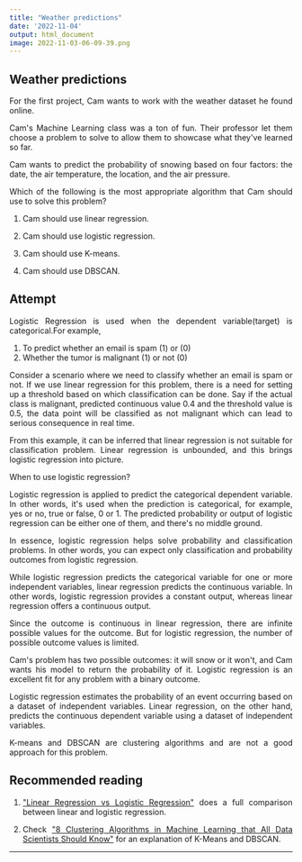 ```yaml
---
title: "Weather predictions"
date: '2022-11-04'
output: html_document
image: 2022-11-03-06-09-39.png
---
```


## Weather predictions

For the first project, Cam wants to work with the weather dataset he found online.

Cam's Machine Learning class was a ton of fun. Their professor let them choose a problem to solve to allow them to showcase what they've learned so far.

Cam wants to predict the probability of snowing based on four factors: the date, the air temperature, the location, and the air pressure.

Which of the following is the most appropriate algorithm that Cam should use to solve this problem?


1. Cam should use linear regression.

2. Cam should use logistic regression.

3. Cam should use K-means.

4. Cam should use DBSCAN.


## Attempt

Logistic Regression is used when the dependent variable(target) is categorical.For example,

1. To predict whether an email is spam (1) or (0)
2. Whether the tumor is malignant (1) or not (0)

Consider a scenario where we need to classify whether an email is spam or not. If we use linear regression for this problem, there is a need for setting up a threshold based on which classification can be done. Say if the actual class is malignant, predicted continuous value 0.4 and the threshold value is 0.5, the data point will be classified as not malignant which can lead to serious consequence in real time.

From this example, it can be inferred that linear regression is not suitable for classification problem. Linear regression is unbounded, and this brings logistic regression into picture. 

When to use logistic regression?

Logistic regression is applied to predict the categorical dependent variable. In other words, it's used when the prediction is categorical, for example, yes or no, true or false, 0 or 1. The predicted probability or output of logistic regression can be either one of them, and there's no middle ground.

In essence, logistic regression helps solve probability and classification problems. In other words, you can expect only classification and probability outcomes from logistic regression.

While logistic regression predicts the categorical variable for one or more independent variables, linear regression predicts the continuous variable. In other words, logistic regression provides a constant output, whereas linear regression offers a continuous output.

Since the outcome is continuous in linear regression, there are infinite possible values for the outcome. But for logistic regression, the number of possible outcome values is limited.

Cam's problem has two possible outcomes: it will snow or it won't, and Cam wants his model to return the probability of it. Logistic regression is an excellent fit for any problem with a binary outcome.

Logistic regression estimates the probability of an event occurring based on a dataset of independent variables. Linear regression, on the other hand, predicts the continuous dependent variable using a dataset of independent variables.

K-means and DBSCAN are clustering algorithms and are not a good approach for this problem.



## Recommended reading

1. ["Linear Regression vs Logistic Regression"](https://www.javatpoint.com/linear-regression-vs-logistic-regression-in-machine-learning) does a full comparison between linear and logistic regression.

2. Check ["8 Clustering Algorithms in Machine Learning that All Data Scientists Should Know"](https://www.freecodecamp.org/news/8-clustering-algorithms-in-machine-learning-that-all-data-scientists-should-know/) for an explanation of K-Means and DBSCAN.


<style>
body {
text-align: justify}
</style>
****